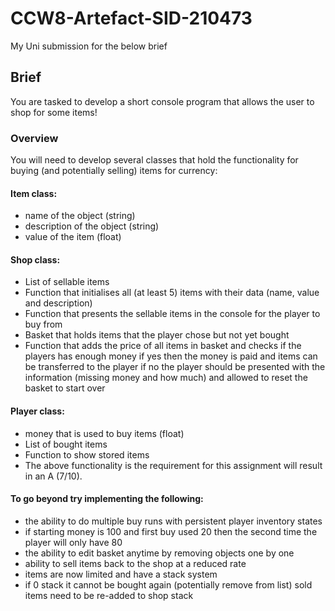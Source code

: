 # CCW8-Artefact-SID-210473
My Uni submission for the below brief

## Brief
You are tasked to develop a short console program that allows the user to shop for some items!

### Overview
You will need to develop several classes that hold the functionality for buying (and potentially selling) items for currency:

#### Item class:
- name of the object (string)
- description of the object (string)
- value of the item (float)

#### Shop class:
- List of sellable items
- Function that initialises all (at least 5) items with their data (name, value and description)
- Function that presents the sellable items in the console for the player to buy from
- Basket that holds items that the player chose but not yet bought
- Function that adds the price of all items in basket and checks if the players has enough money
if yes then the money is paid and items can be transferred to the player
if no the player should be presented with the information (missing money and how much) and allowed to reset the basket to start over

#### Player class:
- money that is used to buy items (float)
- List of bought items
- Function to show stored items
- The above functionality is the requirement for this assignment will result in an A (7/10).

#### To go beyond try implementing the following:
- the ability to do multiple buy runs with persistent player inventory states
- if starting money is 100 and first buy used 20 then the second time the player will only have 80
- the ability to edit basket anytime by removing objects one by one
- ability to sell items back to the shop at a reduced rate
- items are now limited and have a stack system
- if 0 stack it cannot be bought again (potentially remove from list) sold items need to be re-added to shop stack
